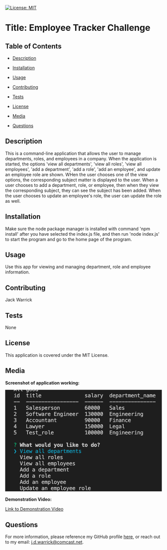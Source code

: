 
[![License: MIT](https://img.shields.io/badge/License-MIT-yellow.svg)](https://opensource.org/licenses/MIT)

# Title: Employee Tracker Challenge 

## Table of Contents

* [Description](#description)

* [Installation](#installation)

* [Usage](#usage)

* [Contributing](#contributing)

* [Tests](#tests)

* [License](#license)

* [Media](#media)

* [Questions](#questions)

## Description

This is a command-line application that allows the user to manage departments, roles, and employees in a company. When the application is started, the options 'view all departments', 'view all roles', 'view all employees', 'add a department', 'add a role', 'add an employee', and update an employee role are shown. WHen the user chooses one of the view options, the corresponding subject matter is displayed to the user. When a user chooses to add a department, role, or employee, then when they view the corresponding subject, they can see the subject has been added. When the user chooses to update an employee's role, the user can update the role as well.

## Installation

Make sure the node package manager is installed with command 'npm install' after you have selected the index.js file, and then run 'node index.js' to start the program and go to the home page of the program.

## Usage

Use this app for viewing and managing department, role and employee information.

## Contributing

Jack Warrick

## Tests

None

## License

This application is covered under the MIT License.

## Media

**Screenshot of application working:**

![Screenshot of application working](assets/Employee-Tracker-screenshot.png)

**Demonstration Video:**

[Link to Demonstration Video](https://drive.google.com/file/d/1y8d7HJtb2jHHE9Bw1FGkSFjUzb1k7PvM/view)

## Questions

For more information, please reference my GitHub profile [here](https://github.com/JackWarrick), or reach out to my email: j.d.warrick@comcast.net.

